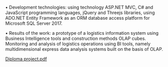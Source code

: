 •	Development technologies: 
using technology ASP.NET MVC, C# and JavaScript programming languages, jQuery and Threejs libraries, using ADO.NET Entity Framework as an ORM database access platform for Microsoft SQL Server 2017.

•	Results of the work: a prototype of a logistics information system using Business Intelligence tools and construction methods OLAP cubes. Monitoring and analysis of logistics operations using BI tools, namely multidimensional express data analysis systems built on the basis of OLAP.

[Diploma project.pdf](https://github.com/indywka/olap_logistic/files/9130484/Diploma.project.pdf)
